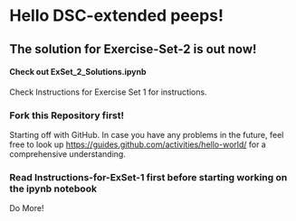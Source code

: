 # Hello DSC-extended peeps!

## The solution for Exercise-Set-2 is out now!

#### Check out ExSet_2_Solutions.ipynb

Check Instructions for Exercise Set 1 for instructions.

### Fork this Repository first!

Starting off with GitHub.
In case you have any problems in the future, feel free to look up https://guides.github.com/activities/hello-world/
for a comprehensive understanding.

### Read Instructions-for-ExSet-1 first before starting working on the ipynb notebook

Do More!

